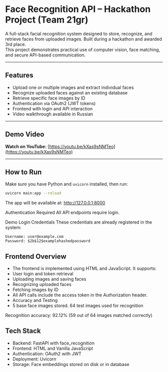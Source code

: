 # Face Recognition API – Hackathon Project (Team 21gr)

A full-stack facial recognition system designed to store, recognize, and retrieve faces from uploaded images. Built during a hackathon and awarded 3rd place.  
This project demonstrates practical use of computer vision, face matching, and secure API-based communication.

---

## Features

- Upload one or multiple images and extract individual faces  
- Recognize uploaded faces against an existing database  
- Retrieve specific face images by ID  
- Authentication via OAuth2 (JWT tokens)  
- Frontend with login and API interaction  
- Video walkthrough available in Russian

---

## Demo Video

**Watch on YouTube:** [https://youtu.be/kXas9sNMTeo](https://youtu.be/kXas9sNMTeo)

---

## How to Run

Make sure you have Python and `uvicorn` installed, then run:

```bash
uvicorn main:app --reload
```
The app will be available at: http://127.0.0.1:8000

Authentication Required
All API endpoints require login.

Demo Login Credentials
These credentials are already registered in the system:
```
Username: user@example.com  
Password: $2b$12$examplehashedpassword

```

## Frontend Overview
- The frontend is implemented using HTML and JavaScript. It supports:
- User login and token retrieval
- Uploading images and saving faces
- Recognizing uploaded faces
- Fetching images by ID
- All API calls include the access token in the Authorization header.
- Accuracy and Testing
- 5 base face images stored. 64 test images used for recognition

Recognition accuracy: 92.12% (59 out of 64 images matched correctly)

## Tech Stack
- Backend: FastAPI with face_recognition
- Frontend: HTML and Vanilla JavaScript
- Authentication: OAuth2 with JWT
- Deployment: Uvicorn
- Storage: Face embeddings stored on disk or in database

